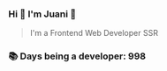 ### Hi 👋 I&#39;m Juani 🦁

> I&#39;m a Frontend Web Developer SSR

### 📚 Days being a developer: 998
